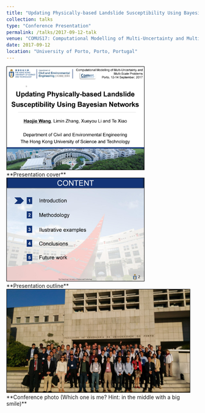 ```yaml
---
title: "Updating Physically-based Landslide Susceptibility Using Bayesian Networks"
collection: talks
type: "Conference Presentation"
permalink: /talks/2017-09-12-talk
venue: "COMUS17: Computational Modelling of Multi-Uncertainty and Multi-Scale Problems"
date: 2017-09-12
location: "University of Porto, Porto, Portugal"
---
```


<img src="/images/Haojie%20WANG_COMUS17_modified_Page_01.jpg" height="270" style="border:1px solid black">
<br/>
**Presentation cover**

<img src="/images/Haojie%20WANG_COMUS17_modified_Page_02.jpg" height="270" style="border:1px solid black">
<br/>
**Presentation outline**

<img src="/images/grupo-1.jpg" height="270" style="border:1px solid black">
<br/>
**Conference photo (Which one is me? Hint: in the middle with a big smile)**
